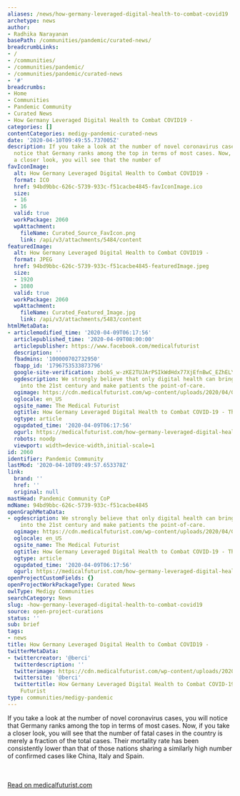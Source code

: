 ```yaml
---
aliases: /news/how-germany-leveraged-digital-health-to-combat-covid19
archetype: news
author:
- Radhika Narayanan
basePath: /communities/pandemic/curated-news/
breadcrumbLinks:
- /
- /communities/
- /communities/pandemic/
- /communities/pandemic/curated-news
- '#'
breadcrumbs:
- Home
- Communities
- Pandemic Community
- Curated News
- How Germany Leveraged Digital Health to Combat COVID19 -
categories: []
contentCategories: medigy-pandemic-curated-news
date: '2020-04-10T09:49:55.737005Z'
description: If you take a look at the number of novel coronavirus cases, you will
  notice that Germany ranks among the top in terms of most cases. Now, if you take
  a closer look, you will see that the number of
favIconImage:
  alt: How Germany Leveraged Digital Health to Combat COVID19 -
  format: ICO
  href: 94bd9bbc-626c-5739-933c-f51cacbe4845-favIconImage.ico
  size:
  - 16
  - 16
  valid: true
  workPackage: 2060
  wpAttachment:
    fileName: Curated_Source_FavIcon.png
    link: /api/v3/attachments/5484/content
featuredImage:
  alt: How Germany Leveraged Digital Health to Combat COVID19 -
  format: JPEG
  href: 94bd9bbc-626c-5739-933c-f51cacbe4845-featuredImage.jpeg
  size:
  - 1920
  - 1080
  valid: true
  workPackage: 2060
  wpAttachment:
    fileName: Curated_Featured_Image.jpg
    link: /api/v3/attachments/5483/content
htmlMetaData:
- articlemodified_time: '2020-04-09T06:17:56'
  articlepublished_time: '2020-04-09T08:00:00'
  articlepublisher: https://www.facebook.com/medicalfuturist
  description: ''
  fbadmins: '100000702732950'
  fbapp_id: '1796753533873796'
  google-site-verification: zbobS_w-zKE2TUJArPSIkWdHdx77XjEfnBwC_EZhELY
  ogdescription: We strongly believe that only digital health can bring healthcare
    into the 21st century and make patients the point-of-care.
  ogimage: https://cdn.medicalfuturist.com/wp-content/uploads/2020/04/Germany-small.jpg
  oglocale: en_US
  ogsite_name: The Medical Futurist
  ogtitle: How Germany Leveraged Digital Health to Combat COVID-19 - The Medical Futurist
  ogtype: article
  ogupdated_time: '2020-04-09T06:17:56'
  ogurl: https://medicalfuturist.com/how-germany-leveraged-digital-health-to-combat-covid-19
  robots: noodp
  viewport: width=device-width,initial-scale=1
id: 2060
identifier: Pandemic Community
lastMod: '2020-04-10T09:49:57.653378Z'
link:
  brand: ''
  href: ''
  original: null
mastHead: Pandemic Community CoP
mdName: 94bd9bbc-626c-5739-933c-f51cacbe4845
openGraphMetaData:
- ogdescription: We strongly believe that only digital health can bring healthcare
    into the 21st century and make patients the point-of-care.
  ogimage: https://cdn.medicalfuturist.com/wp-content/uploads/2020/04/Germany-small.jpg
  oglocale: en_US
  ogsite_name: The Medical Futurist
  ogtitle: How Germany Leveraged Digital Health to Combat COVID-19 - The Medical Futurist
  ogtype: article
  ogupdated_time: '2020-04-09T06:17:56'
  ogurl: https://medicalfuturist.com/how-germany-leveraged-digital-health-to-combat-covid-19
openProjectCustomFields: {}
openProjectWorkPackageType: Curated News
owlType: Medigy Communities
searchCategory: News
slug: -how-germany-leveraged-digital-health-to-combat-covid19
source: open-project-curations
status: ''
sub: brief
tags:
- news
title: How Germany Leveraged Digital Health to Combat COVID19 -
twitterMetaData:
- twittercreator: '@berci'
  twitterdescription: ''
  twitterimage: https://cdn.medicalfuturist.com/wp-content/uploads/2020/04/Germany-small.jpg
  twittersite: '@berci'
  twittertitle: How Germany Leveraged Digital Health to Combat COVID-19 - The Medical
    Futurist
type: communities/medigy-pandemic
---
```


If you take a look at the number of novel coronavirus cases, you will notice that Germany ranks among the top in terms of most cases. Now, if you take a closer look, you will see that the number of fatal cases in the country is merely a fraction of the total cases. Their mortality rate has been consistently lower than that of those nations sharing a similarly high number of confirmed cases like China, Italy and Spain.

<br><br><a target="_blank" href=https://medicalfuturist.com/how-germany-leveraged-digital-health-to-combat-covid-19/>Read on medicalfuturist.com</a>